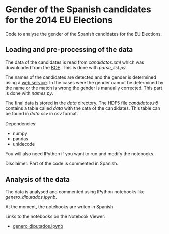 Gender of the Spanish candidates for the 2014 EU Elections
==========================================================

Code to analyse the gender of the Spanish candidates for the EU Elections.

Loading and pre-processing of the data
--------------------------------------

The data of the candidates is read from _candidatos.xml_ which was
downloaded from the [BOE](http://www.boe.es/diario_boe/xml.php?id=BOE-A-2014-4577). 
This is done with _parse\_list.py_.

The names of the candidates are detected and the gender is determined using a
[web service](http://namesorts.com/api/). In the cases were the gender cannot
be determined by the name or the match is wrong the gender is manually
corrected. This part is done with _names.py_.

The final data is stored in the _data_ directory. The HDF5 file
_candidatos.h5_ contains a table called _data_ with the data of the
candidates. This table can be found in _data.csv_ in csv format.

Dependencies:
* numpy
* pandas
* unidecode

You will also need IPython if you want to run and modify the notebooks.

Disclaimer: Part of the code is commented in Spanish.

Analysis of the data
--------------------

The data is analysed and commented using IPython notebooks like
_genero\_diputados.ipynb_.

At the moment, the notebooks are writen in Spanish.

Links to the notebooks on the Notebook Viewer:
* [genero_diputados.ipynb](http://nbviewer.ipython.org/github/nudomarinero/EU2014_ES_gender/blob/master/genero_diputados.ipynb)
